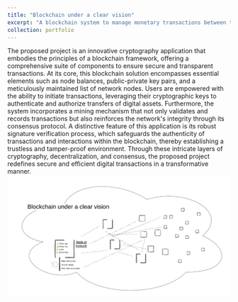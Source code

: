 ```yaml
---
title: "Blockchain under a clear vision"
excerpt: "A blockchain system to manage monetary transactions between the different nodes of a decentralized network.<br/><img src='/images/BC.png'>"
collection: portfolio
---
```


The proposed project is an innovative cryptography application that embodies the principles of a blockchain framework, offering a comprehensive suite of components to ensure secure and transparent transactions. At its core, this blockchain solution encompasses essential elements such as node balances, public-private key pairs, and a meticulously maintained list of network nodes. Users are empowered with the ability to initiate transactions, leveraging their cryptographic keys to authenticate and authorize transfers of digital assets. Furthermore, the system incorporates a mining mechanism that not only validates and records transactions but also reinforces the network's integrity through its consensus protocol. A distinctive feature of this application is its robust signature verification process, which safeguards the authenticity of transactions and interactions within the blockchain, thereby establishing a trustless and tamper-proof environment. Through these intricate layers of cryptography, decentralization, and consensus, the proposed project redefines secure and efficient digital transactions in a transformative manner.<br/><img src='/images/BC_general.png'>